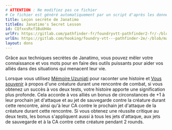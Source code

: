 ```yaml
---
# ATTENTION : Ne modifiez pas ce fichier
# Ce fichier est généré automatiquement par un script d'après les données du module Foundry VTT officiel et de sa traduction
title: Leçon secrète de Janatimo
titleEn: Janatimo's Secret Lesson
id: CQfxxsRxf1BuUH4o
urlFr: https://gitlab.com/pathfinder-fr/foundryvtt-pathfinder2-fr/-/blob/master/data/feats/CQfxxsRxf1BuUH4o.htm
urlEn: https://gitlab.com/hooking/foundry-vtt---pathfinder-2e/-/blob/master/packs/data/feats.db/janatimo-s-secret-lesson.json
layout: dons
---
```

Grâce aux techniques secrètes de Janatimo, vous pouvez mêler votre connaissance et vos mots pour en faire des outils puissants pour aider vos alliés dans des situations qui menacent leur vie.

Lorsque vous utilisez [Mémoire Uzunjati](mémoire-uzunjati.html) pour raconter une histoire et [Vous souvenir](../actions/se-souvenir-connaissance.html) à propos d'une créature durant une rencontre de combat, si vous obtenez un succès à vos deux tests, votre histoire apporte une signification plus profonde. Cela accorde à vos alliés un bonus de circonstances de +1 à leur prochain jet d'attaque et au jet de sauvegarde contre la créature durant cette rencontre, ainsi qu'à leur CA contre le prochain jet d'attaque de la créature  durant cette rencontre. Si vous obtenez une réussite critique au deux tests, les bonus s'appliquent aussi à tous les jets d'attaque, aux jets de sauvegarde et à la CA contre cette créature pendant 2 rounds.
